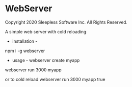 
# WebServer

Copyright 2020 Sleepless Software Inc.  All Rights Reserved.

A simple web server with cold reloading

- installation -

npm i -g webserver


- usage -
webserver create myapp

webserver run 3000 myapp

or to cold reload
webserver run 3000 myapp true